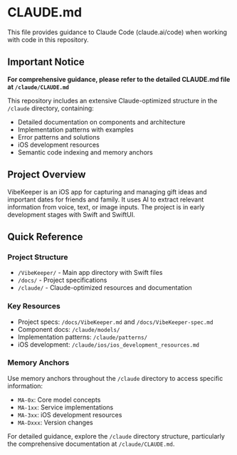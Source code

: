 # CLAUDE.md

This file provides guidance to Claude Code (claude.ai/code) when working with code in this repository.

## Important Notice

**For comprehensive guidance, please refer to the detailed CLAUDE.md file at `/claude/CLAUDE.md`**

This repository includes an extensive Claude-optimized structure in the `/claude` directory, containing:

- Detailed documentation on components and architecture
- Implementation patterns with examples
- Error patterns and solutions
- iOS development resources
- Semantic code indexing and memory anchors

## Project Overview

VibeKeeper is an iOS app for capturing and managing gift ideas and important dates for friends and family. It uses AI to extract relevant information from voice, text, or image inputs. The project is in early development stages with Swift and SwiftUI.

## Quick Reference

### Project Structure
- `/VibeKeeper/` - Main app directory with Swift files
- `/docs/` - Project specifications
- `/claude/` - Claude-optimized resources and documentation

### Key Resources
- Project specs: `/docs/VibeKeeper.md` and `/docs/VibeKeeper-spec.md`
- Component docs: `/claude/models/`
- Implementation patterns: `/claude/patterns/`
- iOS development: `/claude/ios/ios_development_resources.md`

### Memory Anchors
Use memory anchors throughout the `/claude` directory to access specific information:
- `MA-0x`: Core model concepts
- `MA-1xx`: Service implementations
- `MA-3xx`: iOS development resources
- `MA-Dxxx`: Version changes

For detailed guidance, explore the `/claude` directory structure, particularly the comprehensive documentation at `/claude/CLAUDE.md`.